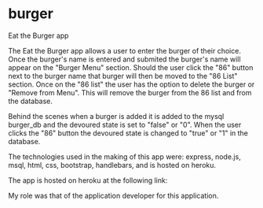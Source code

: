# burger

Eat the Burger app

The Eat the Burger app allows a user to enter the burger of their choice.  Once the burger's name is entered and submited the burger's name will appear on the "Burger Menu" section.  Should the user click the "86" button next to the burger name that burger will then be moved to the "86 List" section.  Once on the "86 list" the user has the option to delete the burger or "Remove from Menu".  This will remove the burger from the 86 list and from the database.

Behind the scenes when a burger is added it is added to the mysql burger_db and the devoured state is set to "false" or "0".  When the user clicks the "86" button the devoured state is changed to "true" or "1" in the database.  

The technologies used in the making of this app were:  express, node.js, msql, html, css, bootstrap, handlebars, and is hosted on heroku.

The app is hosted on heroku at the following link: 

My role was that of the application developer for this application.